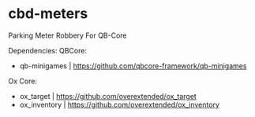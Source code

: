 # cbd-meters

Parking Meter Robbery For QB-Core

Dependencies:
QBCore:
 - qb-minigames | https://github.com/qbcore-framework/qb-minigames

Ox Core: 
 - ox_target | https://github.com/overextended/ox_target
 - ox_inventory | https://github.com/overextended/ox_inventory
